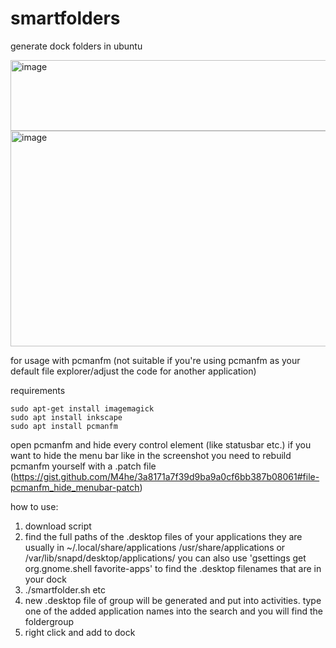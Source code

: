 # smartfolders
generate dock folders in ubuntu

<img width="546" height="113" alt="image" src="https://github.com/user-attachments/assets/eb279828-6123-4194-b82a-52c9f438988d" />

<br />

<img width="611" height="345" alt="image" src="https://github.com/user-attachments/assets/ed15cd32-2bca-433a-9f13-027338c7faf7" />

for usage with pcmanfm (not suitable if you're using pcmanfm as your default file explorer/adjust the code for another application)


requirements

```
sudo apt-get install imagemagick
sudo apt install inkscape
sudo apt install pcmanfm
```

open pcmanfm and hide every control element (like statusbar etc.)
if you want to hide the menu bar like in the screenshot you need to rebuild pcmanfm yourself with a .patch file (https://gist.github.com/M4he/3a8171a7f39d9ba9a0cf6bb387b08061#file-pcmanfm_hide_menubar-patch)


how to use:

1. download script
2. find the full paths of the .desktop files of your applications they are usually in ~/.local/share/applications /usr/share/applications or /var/lib/snapd/desktop/applications/ you can also use 'gsettings get org.gnome.shell favorite-apps' to find the .desktop filenames that are in your dock
3. ./smartfolder.sh <full-path-of-desktop-file1> <full-path-of-desktop-file2> <full-path-of-desktop-file3> etc
4. new .desktop file of group will be generated and put into activities. type one of the added application names into the search and you will find the foldergroup
5. right click and add to dock
